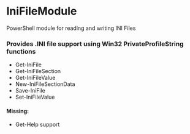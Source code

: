 # IniFileModule
PowerShell module for reading and writing INI Files

### Provides .INI file support using Win32 PrivateProfileString functions
* Get-IniFile
* Get-IniFileSection
* Get-IniFileValue
* New-IniFileSectionData
* Save-IniFile
* Set-IniFileValue

#### Missing:
- Get-Help support